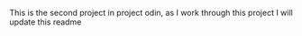 This is the second project in project odin, as I work through this project I will update this readme
